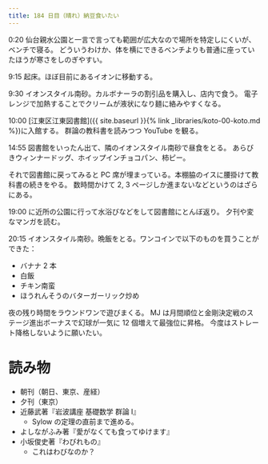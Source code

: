 ```yaml
---
title: 184 日目（晴れ）納豆食いたい
---
```


0:20 仙台親水公園と一言で言っても範囲が広大なので場所を特定しにくいが、ベンチで寝る。
どういうわけか、体を横にできるベンチよりも普通に座っていたほうが寒さをしのぎやすい。

9:15 起床。ほぼ目前にあるイオンに移動する。

9:30 イオンスタイル南砂。カルボナーラの割引品を購入し、店内で食う。
電子レンジで加熱することでクリームが液状になり麺に絡みやすくなる。

10:00 [江東区江東図書館]({{ site.baseurl }}{% link _libraries/koto-00-koto.md %})に入館する。
群論の教科書を読みつつ YouTube を観る。

14:55 図書館をいったん出て、隣のイオンスタイル南砂で昼食をとる。
あらびきウィンナードッグ、ホイップインチョコパン、柿ピー。

それで図書館に戻ってみると PC 席が埋まっている。本棚脇のイスに腰掛けて教科書の続きをやる。
数時間かけて 2, 3 ページしか進まないなどというのはざらにある。

19:00 に近所の公園に行って水浴びなどをして図書館にとんぼ返り。
夕刊や変なマンガを読む。

20:15 イオンスタイル南砂。晩飯をとる。ワンコインで以下のものを買うことができた：
* バナナ 2 本
* 白飯
* チキン南蛮
* ほうれんそうのバターガーリック炒め

夜の残り時間をラウンドワンで遊びまくる。
MJ は月間順位と金剛決定戦のステージ進出ボーナスで幻球が一気に 12 個増えて最強位に昇格。
今度はストレート降格しないように願いたい。

# 読み物

* 朝刊（朝日、東京、産経）
* 夕刊（東京）
* 近藤武著『岩波講座 基礎数学 群論 I』
  * Sylow の定理の直前まで進める。
* よしながふみ著『愛がなくても食ってゆけます』
* 小坂俊史著『わびれもの』
  * これはわびなのか？
